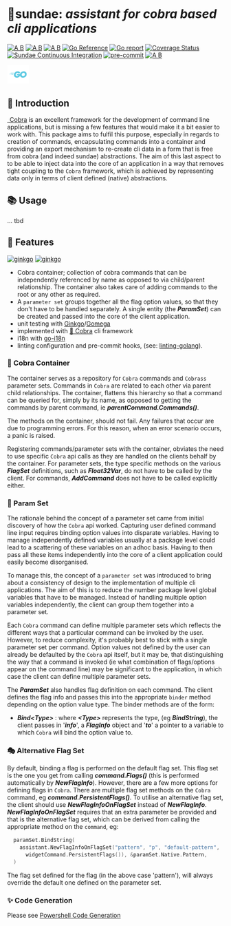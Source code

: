 # 🍦sundae: ___assistant for cobra based cli applications___

[![A B](https://img.shields.io/badge/branching-commonflow-informational?style=flat)](https://commonflow.org)
[![A B](https://img.shields.io/badge/merge-rebase-informational?style=flat)](https://git-scm.com/book/en/v2/Git-Branching-Rebasing)
[![A B](https://img.shields.io/badge/branch%20history-linear-blue?style=flat)](https://docs.github.com/en/repositories/configuring-branches-and-merges-in-your-repository/defining-the-mergeability-of-pull-requests/managing-a-branch-protection-rule)
[![Go Reference](https://pkg.go.dev/badge/github.com/snivilised/sundae.svg)](https://pkg.go.dev/github.com/snivilised/sundae)
[![Go report](https://goreportcard.com/badge/github.com/snivilised/sundae)](https://goreportcard.com/report/github.com/snivilised/sundae)
[![Coverage Status](https://coveralls.io/repos/github/snivilised/sundae/badge.svg?branch=main)](https://coveralls.io/github/snivilised/sundae?branch=main&kill_cache=1)
[![Sundae Continuous Integration](https://github.com/snivilised/sundae/actions/workflows/ci-workflow.yml/badge.svg)](https://github.com/snivilised/sundae/actions/workflows/ci-workflow.yml)
[![pre-commit](https://img.shields.io/badge/pre--commit-enabled-brightgreen?logo=pre-commit&logoColor=white)](https://github.com/pre-commit/pre-commit)
[![A B](https://img.shields.io/badge/commit-conventional-commits?style=flat)](https://www.conventionalcommits.org/)

<!-- MD013/Line Length -->
<!-- MarkDownLint-disable MD013 -->

<!-- MD014/commands-show-output: Dollar signs used before commands without showing output mark down lint -->
<!-- MarkDownLint-disable MD014 -->

<!-- MD033/no-inline-html: Inline HTML -->
<!-- MarkDownLint-disable MD033 -->

<!-- MD040/fenced-code-language: Fenced code blocks should have a language specified -->
<!-- MarkDownLint-disable MD040 -->

<!-- MD028/no-blanks-blockquote: Blank line inside blockquote -->
<!-- MarkDownLint-disable MD028 -->

<p align="left">
  <a href="https://go.dev"><img src="resources/images/go-logo-light-blue.png" width="50" alt="Go" /></a>
</p>

## 🔰 Introduction

_[Cobra](https://cobra.dev/) is an excellent framework for the development of command line applications, but is missing a few features that would make it a bit easier to work with. This package aims to fulfil this purpose, especially in regards to creation of commands, encapsulating commands into a container and providing an export mechanism to re-create cli data in a form that is free from cobra (and indeed sundae) abstractions. The aim of this last aspect to to be able to inject data into the core of an application in a way that removes tight coupling to the `Cobra` framework, which is achieved by representing data only in terms of client defined (native) abstractions.

## 📚 Usage

... tbd

## 🎀 Features

<p align="left">
  <a href="https://onsi.github.io/ginkgo/"><img src="https://onsi.github.io/ginkgo/images/ginkgo.png" width="100" alt="ginkgo" /></a>
  <a href="https://onsi.github.io/gomega/"><img src="https://onsi.github.io/gomega/images/gomega.png" width="100" alt="ginkgo" /></a>
</p>

+ Cobra container; collection of cobra commands that can be independently referenced by name as opposed to via child/parent relationship. The container also takes care of adding commands to the root or any other as required.
+ A `parameter set` groups together all the flag option values, so that they don't have to be handled separately. A single entity (the ___ParamSet___) can be created and passed into the core of the client application.
+ unit testing with [Ginkgo](https://onsi.github.io/ginkgo/)/[Gomega](https://onsi.github.io/gomega/)
+ implemented with [🐍 Cobra](https://cobra.dev/) cli framework
+ i18n with [go-i18n](https://github.com/nicksnyder/go-i18n)
+ linting configuration and pre-commit hooks, (see: [linting-golang](https://freshman.tech/linting-golang/)).

### 🎁 Cobra Container

The container serves as a repository for `Cobra` commands and `Cobrass` parameter sets. Commands in `Cobra` are related to each other via parent child relationships. The container, flattens this hierarchy so that a command can be queried for, simply by its name, as opposed to getting the commands by parent command, ie ___parentCommand.Commands()___.

The methods on the container, should not fail. Any failures that occur are due to programming errors. For this reason, when an error scenario occurs, a panic is raised.

Registering commands/parameter sets with the container, obviates the need to use specific `Cobra` api calls as they are handled on the clients behalf by the container. For parameter sets, the type specific methods on the various ___FlagSet___ definitions, such as ___Float32Var___, do not have to be called by the client. For commands, ___AddCommand___ does not have to be called explicitly either.

### 💎 Param Set

The rationale behind the concept of a parameter set came from initial discovery of how the `Cobra` api worked. Capturing user defined command line input requires binding option values into disparate variables. Having to manage independently defined variables usually at a package level could lead to a scattering of these variables on an adhoc basis. Having to then pass all these items independently into the core of a client application could easily become disorganised.

To manage this, the concept of a `parameter set` was introduced to bring about a consistency of design to the implementation of multiple cli applications. The aim of this is to reduce the number package level global variables that have to be managed. Instead of handling multiple option variables independently, the client can group them together into a parameter set.

Each `Cobra` command can define multiple parameter sets which reflects the different ways that a particular command can be invoked by the user. However, to reduce complexity, it's probably best to stick with a single parameter set per command. Option values not defined by the user can already be defaulted by the `Cobra` api itself, but it may be, that distinguishing the way that a command is invoked (ie what combination of flags/options appear on the command line) may be significant to the application, in which case the client can define multiple parameter sets.

The ___ParamSet___ also handles flag definition on each command. The client defines the flag info and passes this into the appropriate `binder` method depending on the option value type. The binder methods are of the form:

+ ___Bind\<Type>___ : where ___\<Type>___ represents the type, (eg ___BindString___), the client passes in '___info___', a ___FlagInfo___ object and '___to___' a pointer to a variable to which `Cobra` will bind the option value to.

### 🎭 Alternative Flag Set

By default, binding a flag is performed on the default flag set. This flag set is the one you get from calling ___command.Flags()___ (this is performed automatically by ___NewFlagInfo___). However, there are a few more options for defining flags in `Cobra`. There are multiple flag set methods on the `Cobra` command, eg ___command.PersistentFlags()___. To utilise an alternative flag set, the client should use ___NewFlagInfoOnFlagSet___ instead of ___NewFlagInfo___. ___NewFlagInfoOnFlagSet___ requires that an extra parameter be provided and that is the alternative flag set, which can be derived from calling the appropriate method on the `command`, eg:

```go
  paramSet.BindString(
    assistant.NewFlagInfoOnFlagSet("pattern", "p", "default-pattern",
      widgetCommand.PersistentFlags()), &paramSet.Native.Pattern,
  )
```

The flag set defined for the flag (in the above case 'pattern'), will always override the default one defined on the parameter set.

### ✨ Code Generation

Please see [Powershell Code Generation](resources/doc/CODE-GEN.md)
